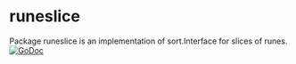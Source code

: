# runeslice

Package runeslice is an implementation of sort.Interface for slices of runes. [![GoDoc](https://godoc.org/github.com/coolparadox/go/sort/runeslice?status.svg)](https://godoc.org/github.com/coolparadox/go/sort/runeslice)
